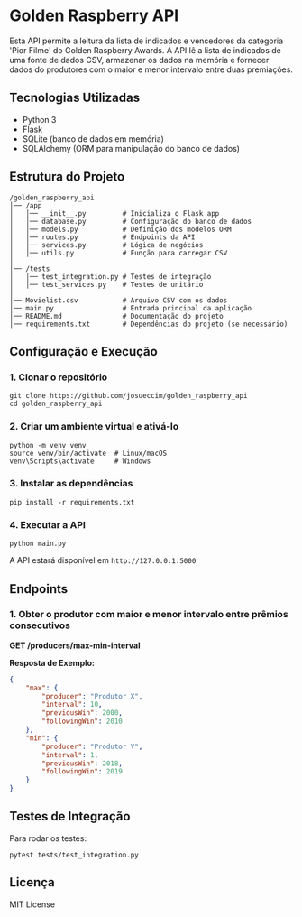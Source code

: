# Golden Raspberry API

Esta API permite a leitura da lista de indicados e vencedores da categoria 'Pior Filme' do Golden Raspberry Awards.
A API lê a lista de indicados de uma fonte de dados CSV, armazenar os dados na memória e fornecer dados do produtores com o maior e menor intervalo entre duas premiações.

## Tecnologias Utilizadas
- Python 3
- Flask
- SQLite (banco de dados em memória)
- SQLAlchemy (ORM para manipulação do banco de dados)

## Estrutura do Projeto
```
/golden_raspberry_api
│── /app
│   │── __init__.py         # Inicializa o Flask app
│   │── database.py         # Configuração do banco de dados
│   │── models.py           # Definição dos modelos ORM
│   │── routes.py           # Endpoints da API
│   │── services.py         # Lógica de negócios
│   │── utils.py            # Função para carregar CSV
│
│── /tests
│   │── test_integration.py # Testes de integração
│   │── test_services.py 	# Testes de unitário
│
│── Movielist.csv           # Arquivo CSV com os dados
│── main.py                 # Entrada principal da aplicação
│── README.md               # Documentação do projeto
│── requirements.txt        # Dependências do projeto (se necessário)
```

## Configuração e Execução
### 1. Clonar o repositório
```
git clone https://github.com/josueccim/golden_raspberry_api
cd golden_raspberry_api
```

### 2. Criar um ambiente virtual e ativá-lo
```
python -m venv venv
source venv/bin/activate  # Linux/macOS
venv\Scripts\activate     # Windows
```

### 3. Instalar as dependências
```
pip install -r requirements.txt
```

### 4. Executar a API
```
python main.py
```
A API estará disponível em `http://127.0.0.1:5000`

## Endpoints
### 1. Obter o produtor com maior e menor intervalo entre prêmios consecutivos
**GET /producers/max-min-interval**

**Resposta de Exemplo:**
```json
{
    "max": {
        "producer": "Produtor X",
        "interval": 10,
        "previousWin": 2000,
        "followingWin": 2010
    },
    "min": {
        "producer": "Produtor Y",
        "interval": 1,
        "previousWin": 2018,
        "followingWin": 2019
    }
}
```

## Testes de Integração
Para rodar os testes:
```
pytest tests/test_integration.py
```

## Licença
MIT License

